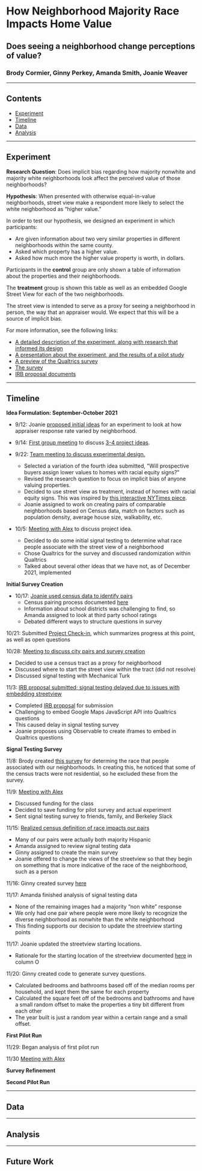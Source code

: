 #  How Neighborhood Majority Race Impacts Home Value

## Does seeing a neighborhood change perceptions of value?

### Brody Cormier, Ginny Perkey, Amanda Smith, Joanie Weaver
---
## Contents

* [Experiment](#experiment)
* [Timeline](#timeline)
* [Data](#data)
* [Analysis](#analysis)
---
## Experiment

**Research Question**: Does implicit bias regarding how majority nonwhite and majority white neighborhoods look affect the perceived value of those neighborhoods?

**Hypothesis**: When presented with otherwise equal-in-value neighborhoods, street view make a respondent more likely to select the white neighborhood as “higher value.”

In order to test our hypothesis, we designed an experiment in which participants:

* Are given information about two very similar properties in different neighborhoods within the same county.
* Asked which property has a higher value.
* Asked how much more the higher value property is worth, in dollars.

Participants in the **control** group are only shown a table of information about the properties and their neighborhoods.

The **treatment** group is shown this table as well as an embedded Google Street View for each of the two neighborhoods.

The street view is intended to serve as a proxy for seeing a neighborhood in person, the way that an appraiser would. We expect that this will be a source of implicit bias. 

For more information, see the following links:

* [A detailed description of the experiment, along with research that informed its design](https://docs.google.com/document/d/1Qs5hb1kP3awQljCJlnm0N_khagjB0PDHCWRnB5MqnfM/edit#heading=h.la1ebpwwuy3e)
* [A presentation about the experiment, and the results of a pilot study](https://docs.google.com/presentation/d/1sye7xdUww-SUqu3m22Xp4Bh-P0B75o5djAzGNQdRRjs/edit#slide=id.g10692301cd0_0_0)
* [A preview of the Qualtrics survey](https://berkeley.qualtrics.com/jfe/preview/SV_3VpBucuTl1vyOwe?Q_CHL=preview&Q_SurveyVersionID=current)
* [The survey](https://berkeley.ca1.qualtrics.com/surveys/SV_3VpBucuTl1vyOwe/edit)
* [IRB proposal documents](https://drive.google.com/drive/u/1/folders/1Xmkixn9Ew4H8yYJCI5x_PZCzYekRhfb6)

---
## Timeline

**Idea Formulation: September-October 2021**

* 9/12: Joanie [proposed initial ideas](https://ucbischool.slack.com/archives/C02EC0G0Y0Z/p1631484029019200) for an experiment to look at how appraiser response rate varied by neighborhood.

* 9/14: [First group meeting](https://docs.google.com/document/d/15jMSsCHvC7b52uFkylXv8LckRyQSsf7iF4Aeyqs9exE/edit) to discuss [3-4 project ideas](https://docs.google.com/document/d/1lqvz4oam5KJY3640o5IvrC_qyajcG3QTqaeGIgHXj6k/edit).

* 9/22: [Team meeting to discuss experimental design.](https://docs.google.com/document/d/16hi2VBOn5Qj4dAhTFibg6UndXg4-yMSrBOuWayT1K6E/edit) 
  * Selected a variation of the fourth idea submitted, "Will prospective buyers assign lower values to homes with racial equity signs?"
  * Revised the research question to focus on implicit bias of anyone valuing properties.
  * Decided to use street view as treatment, instead of homes with racial equity signs. This was inspired by [this interactive NYTimes piece](https://www.nytimes.com/interactive/2021/upshot/trump-biden-geography-quiz.html).
  * Joanie assigned to work on creating pairs of comparable neighborhoods based on Census data, match on factors such as population density, average house size, walkability, etc.

* 10/5: [Meeting with Alex](https://docs.google.com/document/d/1Kj8vG0eR4QJo8Its97pF56B3x7OSYEcrZ_uPrrjm1QE/edit) to discuss project idea.
  * Decided to do some initial signal testing to determine what race people associate with the street view of a neighborhood
  * Chose Qualtrics for the survey and discussed randomization within Qualtrics
  * Talked about several other ideas that we have not, as of December 2021, implemented

**Initial Survey Creation**

* 10/17: [Joanie used census data to identify pairs](https://docs.google.com/document/d/1v4HNeZODqUlKigHOstvk2H5Dj2hG_AhYURkBf-5ZVos/edit)
  * Census pairing process documented [here](./ACS_gathering/README.md)
  * Information about school districts was challenging to find, so Amanda assigned to look at third party school ratings
  * Debated different ways to structure questions in survey

10/21: Submitted [Project Check-in](https://docs.google.com/document/d/1HQSpoV4Xwt4ED-7ePKtuLG_Yhvbw8dX5C-XhtpS-0gk/edit#heading=h.vrd68e85s9bq), which summarizes progress at this point, as well as open questions

10/28: [Meeting to discuss city pairs and survey creation](https://docs.google.com/document/d/1grWH5LNwAeQ8CtdjXqsL6DvVZu2nqPD_ULRoEfzSzwc/edit)
  * Decided to use a census tract as a proxy for neighborhood
  * Discussed where to start the street view within the tract (did not resolve)
  * Discussed signal testing with Mechanical Turk

11/3: [IRB proposal submitted; signal testing delayed due to issues with embedding streetview](https://docs.google.com/document/d/1A4QrTHGqPtUDDVIcVDIwCWv1LgqrLM82iNq2RUrWNrk/edit)
  * Completed [IRB proposal](https://drive.google.com/drive/u/1/folders/1Xmkixn9Ew4H8yYJCI5x_PZCzYekRhfb6) for submission
  * Challenging to embed Google Maps JavaScript API into Qualtrics questions
  * This caused delay in signal testing survey
  * Joanie proposes using Observable to create iframes to embed in Qualtrics questions

**Signal Testing Survey**

11/8: Brody created [this survey](https://berkeley.ca1.qualtrics.com/survey-builder/SV_6ExZvJjhhkRKpr8/edit) for determing the race that people associated with our neighborhoods. In creating this, he noticed that some of the census tracts were not residential, so he excluded these from the survey. 

11/9: [Meeting with Alex](https://zoom.us/rec/share/ICrB_-JhS3bMXF4V4yCeSH7yz-MHoa5fi02ig_ueR8LzIQZUf7p-KvQEMWt-rWdX.FHKd4aAbdAdaCgKC)
  * Discussed funding for the class
  * Decided to save funding for pilot survey and actual experiment
  * Sent signal testing survey to friends, family, and Berkeley Slack

11/15: [Realized census definition of race impacts our pairs](https://docs.google.com/document/d/1vleFqYG_0736D88obTgoW4Ea49HrtqlNMX4Kq8t4qlU/edit)
  * Many of our pairs were actually both majority Hispanic
  * Amanda assigned to review signal testing data
  * Ginny assigned to create the main survey
  * Joanie offered to change the views of the streetview so that they begin on something that is more indicative of the race of the neighborhood, such as a person

11/16: Ginny created survey [here](https://berkeley.ca1.qualtrics.com/survey-builder/SV_9YUeotM4pGT6fUa/edit)

11/17: Amanda finished analysis of signal testing data
  * None of the remaining images had a majority “non white” response
  * We only had one pair where people were more likely to recognize the diverse neighborhood as nonwhite than the white neighborhood
  * This finding supports our decision to update the streetview starting points

11/17: Joanie updated the streetview starting locations. 
  * Rationale for the starting location of the streetview documented [here](https://docs.google.com/spreadsheets/d/1aVjiMD6qnfF6uO2XnQpxOYheZSv8s8kReOAo5ZDvQ2M/edit#gid=2056015774) in column O

11/20: Ginny created code to generate survey questions.
  * Calculated bedrooms and bathrooms based off of the median rooms per household, and kept them the same for each property
  * Calculated the square feet off of the bedrooms and bathrooms and have a small random offset to make the properties a tiny bit different from each other
  * The year built is just a random year within a certain range and a small offset.

**First Pilot Run**

11/29: Began analysis of first pilot run

11/30 [Meeting with Alex](https://zoom.us/rec/share/ICYqFt6Oj9YuQ5qHhjE8FqcEaM1Sm5TucRpLVlOvIl0gjriVyIc72nSiHHljZEWY.dQuZ4b6Aym48dsYo)

**Survey Refinement**

**Second Pilot Run**

--- 
## Data

---
## Analysis

---
## Future Work

